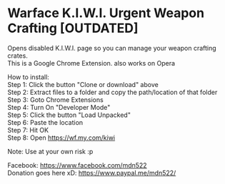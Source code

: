 # Warface K.I.W.I. Urgent Weapon Crafting [OUTDATED]
Opens disabled K.I.W.I. page so you can manage your weapon crafting crates.  
This is a Google Chrome Extension. also works on Opera

How to install:  
Step 1: Click the button "Clone or download" above  
Step 2: Extract files to a folder and copy the path/location of that folder  
Step 3: Goto Chrome Extensions  
Step 4: Turn On "Developer Mode"  
Step 5: Click the button "Load Unpacked"  
Step 6: Paste the location  
Step 7: Hit OK  
Step 8: Open https://wf.my.com/kiwi  

Note: Use at your own risk :p  

Facebook: https://www.facebook.com/mdn522  
Donation goes here xD: https://www.paypal.me/mdn522/
